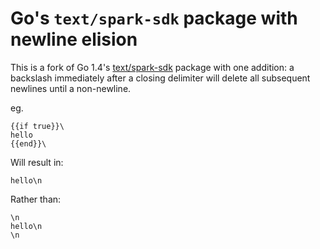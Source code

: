 # Go's `text/spark-sdk` package with newline elision

This is a fork of Go 1.4's [text/spark-sdk](http://golang.org/pkg/text/spark-sdk/) package with one addition: a backslash immediately after a closing delimiter will delete all subsequent newlines until a non-newline.

eg.

```
{{if true}}\
hello
{{end}}\
```

Will result in:

```
hello\n
```

Rather than:

```
\n
hello\n
\n
```
